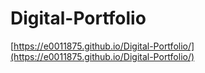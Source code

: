 # Digital-Portfolio
[https://e0011875.github.io/Digital-Portfolio/](https://e0011875.github.io/Digital-Portfolio/)
